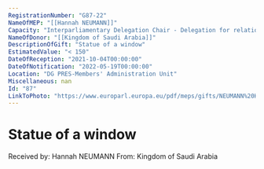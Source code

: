 ```yaml
---
RegistrationNumber: "G87-22"
NameOfMEP: "[[Hannah NEUMANN]]"
Capacity: "Interparliamentary Delegation Chair - Delegation for relations with the Arab Peninsula"
NameOfDonor: "[[Kingdom of Saudi Arabia]]"
DescriptionOfGift: "Statue of a window"
EstimatedValue: "< 150"
DateOfReception: "2021-10-04T00:00:00"
DateOfNotification: "2022-05-19T00:00:00"
Location: "DG PRES-Members' Administration Unit"
Miscellaneous: nan
Id: "87"
LinkToPhoto: "https://www.europarl.europa.eu/pdf/meps/gifts/NEUMANN%20Hannah_G87-22.jpg#"
---
```


# Statue of a window

Received by: Hannah NEUMANN
From: Kingdom of Saudi Arabia
